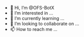- 👋 Hi, I’m @OFS-BotX
- 👀 I’m interested in ...
- 🌱 I’m currently learning ...
- 💞️ I’m looking to collaborate on ...
- 📫 How to reach me ...

<!---
OFS-BotX/OFS-BotX is a ✨ special ✨ repository because its `README.md` (this file) appears on your GitHub profile.
You can click the Preview link to take a look at your changes.
--->
